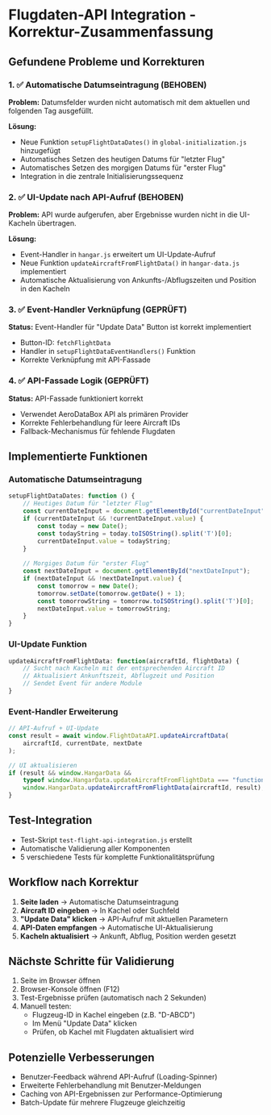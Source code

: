 # Flugdaten-API Integration - Korrektur-Zusammenfassung

## Gefundene Probleme und Korrekturen

### 1. ✅ Automatische Datumseintragung (BEHOBEN)
**Problem:** Datumsfelder wurden nicht automatisch mit dem aktuellen und folgenden Tag ausgefüllt.

**Lösung:** 
- Neue Funktion `setupFlightDataDates()` in `global-initialization.js` hinzugefügt
- Automatisches Setzen des heutigen Datums für "letzter Flug"
- Automatisches Setzen des morgigen Datums für "erster Flug"
- Integration in die zentrale Initialisierungssequenz

### 2. ✅ UI-Update nach API-Aufruf (BEHOBEN)
**Problem:** API wurde aufgerufen, aber Ergebnisse wurden nicht in die UI-Kacheln übertragen.

**Lösung:**
- Event-Handler in `hangar.js` erweitert um UI-Update-Aufruf
- Neue Funktion `updateAircraftFromFlightData()` in `hangar-data.js` implementiert
- Automatische Aktualisierung von Ankunfts-/Abflugszeiten und Position in den Kacheln

### 3. ✅ Event-Handler Verknüpfung (GEPRÜFT)
**Status:** Event-Handler für "Update Data" Button ist korrekt implementiert
- Button-ID: `fetchFlightData`
- Handler in `setupFlightDataEventHandlers()` Funktion
- Korrekte Verknüpfung mit API-Fassade

### 4. ✅ API-Fassade Logik (GEPRÜFT)
**Status:** API-Fassade funktioniert korrekt
- Verwendet AeroDataBox API als primären Provider
- Korrekte Fehlerbehandlung für leere Aircraft IDs
- Fallback-Mechanismus für fehlende Flugdaten

## Implementierte Funktionen

### Automatische Datumseintragung
```javascript
setupFlightDataDates: function () {
    // Heutiges Datum für "letzter Flug"
    const currentDateInput = document.getElementById("currentDateInput");
    if (currentDateInput && !currentDateInput.value) {
        const today = new Date();
        const todayString = today.toISOString().split('T')[0];
        currentDateInput.value = todayString;
    }
    
    // Morgiges Datum für "erster Flug"
    const nextDateInput = document.getElementById("nextDateInput");
    if (nextDateInput && !nextDateInput.value) {
        const tomorrow = new Date();
        tomorrow.setDate(tomorrow.getDate() + 1);
        const tomorrowString = tomorrow.toISOString().split('T')[0];
        nextDateInput.value = tomorrowString;
    }
}
```

### UI-Update Funktion
```javascript
updateAircraftFromFlightData: function(aircraftId, flightData) {
    // Sucht nach Kacheln mit der entsprechenden Aircraft ID
    // Aktualisiert Ankunftszeit, Abflugzeit und Position
    // Sendet Event für andere Module
}
```

### Event-Handler Erweiterung
```javascript
// API-Aufruf + UI-Update
const result = await window.FlightDataAPI.updateAircraftData(
    aircraftId, currentDate, nextDate
);

// UI aktualisieren
if (result && window.HangarData && 
    typeof window.HangarData.updateAircraftFromFlightData === "function") {
    window.HangarData.updateAircraftFromFlightData(aircraftId, result);
}
```

## Test-Integration
- Test-Skript `test-flight-api-integration.js` erstellt
- Automatische Validierung aller Komponenten
- 5 verschiedene Tests für komplette Funktionalitätsprüfung

## Workflow nach Korrektur

1. **Seite laden** → Automatische Datumseintragung
2. **Aircraft ID eingeben** → In Kachel oder Suchfeld
3. **"Update Data" klicken** → API-Aufruf mit aktuellen Parametern
4. **API-Daten empfangen** → Automatische UI-Aktualisierung
5. **Kacheln aktualisiert** → Ankunft, Abflug, Position werden gesetzt

## Nächste Schritte für Validierung

1. Seite im Browser öffnen
2. Browser-Konsole öffnen (F12)
3. Test-Ergebnisse prüfen (automatisch nach 2 Sekunden)
4. Manuell testen:
   - Flugzeug-ID in Kachel eingeben (z.B. "D-ABCD")
   - Im Menü "Update Data" klicken
   - Prüfen, ob Kachel mit Flugdaten aktualisiert wird

## Potenzielle Verbesserungen

- Benutzer-Feedback während API-Aufruf (Loading-Spinner)
- Erweiterte Fehlerbehandlung mit Benutzer-Meldungen
- Caching von API-Ergebnissen zur Performance-Optimierung
- Batch-Update für mehrere Flugzeuge gleichzeitig

